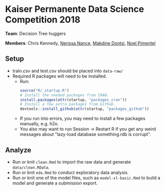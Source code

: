 # Kaiser Permanente Data Science Competition 2018

**Team**: Decision Tree huggers

**Members**: Chris Kennedy, [Nerissa Nance](https://github.com/nerissanance), [Makdine Dontsi](https://github.com/makdine), [Noel Pimentel](https://github.com/noelpimentel)

## Setup

* train.csv and test.csv should be placed into `data-raw/`
* Required R packages will need to be installed.
  * Run:
    ```r
    source("R/_startup.R")
    # Install the needed packages from CRAN.
    install.packages(attr(startup, "packages_cran"))
    # Install a few extra packages from Github.
    devtools::install_github(attr(startup, "packages_github"))
    ```
  * If you run into errors, you may need to install a few packages manually, e.g. h2o.
  * You also may want to run Session -> Restart R if you get any weird messages about "lazy-load database something.rdb is corrupt".

## Analyze

* Run or knit `clean.Rmd` to import the raw data and generate `data/clean.RData`.
* Run or knit `eda.Rmd` to conduct exploratory data analysis.
* Run or knit one of the model files, such as `model-sl-basic.Rmd` to build a model and generate a submission export.
